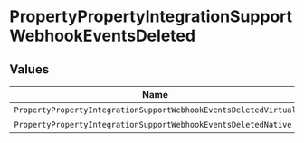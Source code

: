 # PropertyPropertyIntegrationSupportWebhookEventsDeleted


## Values

| Name                                                            | Value                                                           |
| --------------------------------------------------------------- | --------------------------------------------------------------- |
| `PropertyPropertyIntegrationSupportWebhookEventsDeletedVirtual` | virtual                                                         |
| `PropertyPropertyIntegrationSupportWebhookEventsDeletedNative`  | native                                                          |